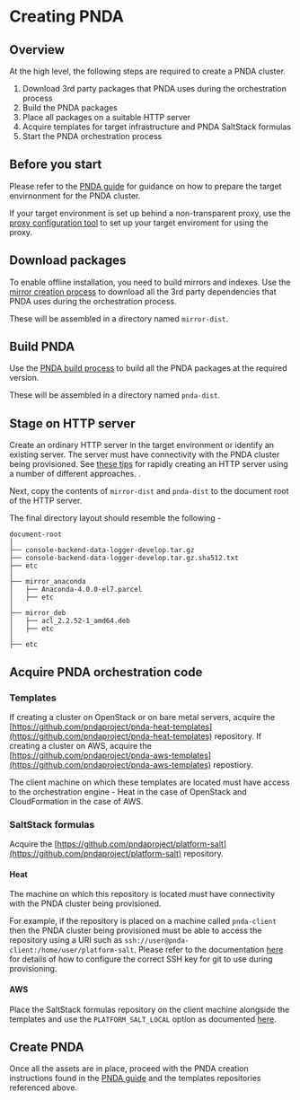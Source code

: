 # Creating PNDA

## Overview

At the high level, the following steps are required to create a PNDA cluster.

1. Download 3rd party packages that PNDA uses during the orchestration process
2. Build the PNDA packages
3. Place all packages on a suitable HTTP server
4. Acquire templates for target infrastructure and PNDA SaltStack formulas
5. Start the PNDA orchestration process

## Before you start

Please refer to the [PNDA guide](https://github.com/pndaproject/pnda-guide) for guidance on how to prepare the target envirnonment for the PNDA cluster.

If your target environment is set up behind a non-transparent proxy, use the [proxy configuration tool](PROXY.md) to set up your target enviroment for using the proxy.

## Download packages

To enable offline installation, you need to build mirrors and indexes. Use the [mirror creation process](mirror/README.md) to download all the 3rd party dependencies that PNDA uses during the orchestration process. 

These will be assembled in a directory named ```mirror-dist```.

## Build PNDA

Use the [PNDA build process](build/README.md) to build all the PNDA packages at the required version.

These will be assembled in a directory named ```pnda-dist```.

## Stage on HTTP server

Create an ordinary HTTP server in the target environment or identify an existing server. The server must have connectivity with the PNDA cluster being provisioned. See [these tips](build/docs/EXAMPLES.md) for rapidly creating an HTTP server using a number of different approaches.
.

Next, copy the contents of ```mirror-dist``` and ```pnda-dist``` to the document root of the HTTP server.

The final directory layout should resemble the following -

```
document-root
│
├── console-backend-data-logger-develop.tar.gz
├── console-backend-data-logger-develop.tar.gz.sha512.txt
├── etc
│
├── mirror_anaconda
│   ├── Anaconda-4.0.0-el7.parcel
│   ├── etc
│
├── mirror_deb
│   ├── acl_2.2.52-1_amd64.deb
│   ├── etc
│
├── etc
```

## Acquire PNDA orchestration code

### Templates

If creating a cluster on OpenStack or on bare metal servers, acquire the [https://github.com/pndaproject/pnda-heat-templates](https://github.com/pndaproject/pnda-heat-templates) repository.
If creating a cluster on AWS, acquire the [https://github.com/pndaproject/pnda-aws-templates](https://github.com/pndaproject/pnda-aws-templates) repostiory.

The client machine on which these templates are located must have access to the orchestration engine - Heat in the case of OpenStack and CloudFormation in the case of AWS.

### SaltStack formulas

Acquire the [https://github.com/pndaproject/platform-salt](https://github.com/pndaproject/platform-salt) repository.

#### Heat

The machine on which this repository is located must have connectivity with the PNDA cluster being provisioned. 

For example, if the repository is placed on a machine called ```pnda-client``` then the PNDA cluster being provisioned must be able to access the repository using a URI such as ```ssh://user@pnda-client:/home/user/platform-salt```. Please refer to the documentation [here](https://github.com/pndaproject/pnda-heat-templates) for details of how to configure the correct SSH key for git to use during provisioning.

#### AWS

Place the SaltStack formulas repository on the client machine alongside the templates and use the ```PLATFORM_SALT_LOCAL``` option as documented [here](https://github.com/pndaproject/pnda-aws-templates).

## Create PNDA

Once all the assets are in place, proceed with the PNDA creation instructions found in the [PNDA guide](https://github.com/pndaproject/pnda-guide) and the templates repositories referenced above.
